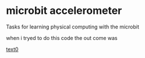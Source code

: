 # microbit accelerometer
<dl>

Tasks for learning physical computing with the microbit

when i tryed to do this code the out come was 

[text0](screenshot.png)
